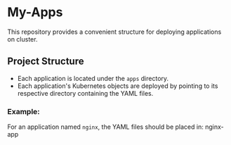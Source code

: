 # My-Apps

This repository provides a convenient structure for deploying applications on cluster.

## Project Structure

- Each application is located under the `apps` directory.
- Each application's Kubernetes objects are deployed by pointing to its respective directory containing the YAML files.

### Example:
For an application named `nginx`, the YAML files should be placed in: nginx-app
